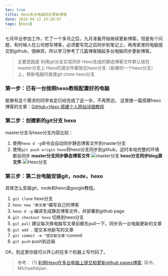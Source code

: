 ```yaml
---
toc: true
title: Hexo多台电脑同步更新博客
date: 2018-09-12 19:20:07
tags: [Hexo]
---
```

七月毕业参加工作，忙了一个多月之后，九月准备开始继续更新博客。但是有个问题，有时候人在公司想写博客，必须要写完之后同步到笔记上，再用家里的电脑提交到github，很麻烦，所以学习参考了几篇博客搞起多台电脑同步更新博客。
> 主要思路是 利用git分支实现同步
> Hexo生成的静态博客文件默认放在master分支上
> Hexo的源文件都放在hexo分支（新建的一个hexo分支）上，换新电脑时直接git clone hexo分支

<!--more-->
### 第一步：已有一台按照hexo教程配置好的电脑
能够有这个需求的同学肯定已经完成了这一步。不再赘述。
这里推一篇搭建hexo博客的文章：[GitHub+Hexo 搭建个人网站详细教程](https://zhuanlan.zhihu.com/p/26625249)

### 第二步：创建新的git分支 hexo
master分支与hexo分支内容比较：
1. 使用`hexo d -g`命令会自动同步静态博客文件到master分支
2. 使用`git push origin hexo`将hexo分支同步到github，这时本地完整的环境都会同步
**master分支同步静态博客文件**
![master分支](http://pexa42zzm.bkt.clouddn.com//18-9-12/46907723.jpg)
**hexo分支同步blog源文件**
![Hexo分支](http://pexa42zzm.bkt.clouddn.com//18-9-12/66203428.jpg)


### 第三步：第二台电脑安装git，node，hexo
具体怎么安装git，node和hexo请google教程。
1. `git clone` hexo分支
2. `hexo new "新文章"`编写自己的博客
2. `hexo d -g` 编译生成静态博客文件，并部署到github page
3. `git checkout hexo` 切换到hexo分支
4. `git pull` 建议每次换电脑写文章前都先pull一下，同步另一台电脑更新的文章
5. `git add .` 提交本地新写的文章
6. `git commit -m "提交新文章"`commit
7. `git push` push到远端

OK，到这里你就可以开心的在多个机器上写代码了。

> 参考：
> [1] [利用Hexo在多台电脑上提交和更新github pages博客](https://www.jianshu.com/p/0b1fccce74e0), 简书，Michaelhbjian.




